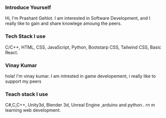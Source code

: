 ### Introduce Yourself
Hi, I'm Prashant Gehlot. I am interested in Software Development, and I really like to gain and share knowlege amoung the peers. 

### Tech Stack I use
C/C++, HTML, CSS, JavaScript, Python, Bootstarp CSS, Tailwind CSS, Basic React.

### Vinay Kumar
hola! I'm vinay kumar. I am intrested in game developement, i really like to support my peers

### Teach stack I use
C#,C,C++, Unity3d, Blender 3d, Unreal Engine ,arduino and python.. rn m learning web development.
